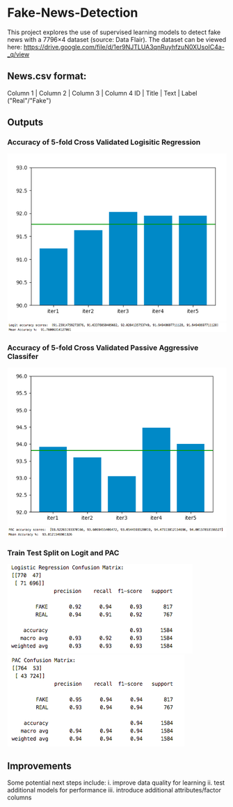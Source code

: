 # Fake-News-Detection

This project explores the use of supervised learning models to detect fake news with a 7796×4 dataset (source: Data Flair). The dataset can be viewed here: https://drive.google.com/file/d/1er9NJTLUA3qnRuyhfzuN0XUsoIC4a-_q/view

## News.csv format:
Column 1 | Column 2 | Column 3 | Column 4 
   ID    |   Title  |   Text   |   Label ("Real"/"Fake")

## Outputs
### Accuracy of 5-fold Cross Validated Logisitic Regression
![logit_fakenews_barplot](./outputs/logit_fakenews_barplot.png)
![logit_fakenews_output](./outputs/logit_fakenews_output.png)

### Accuracy of 5-fold Cross Validated Passive Aggressive Classifer
![pac_fakenews_barplot](./outputs/pac_fakenews_barplot.png)
![pac_fakenews_output](./outputs/pac_fakenews_output.png)

### Train Test Split on Logit and PAC
![logit_fakenews_single_test_output](./outputs/logit_fakenews_single_test_output.png)
![pac_fakenews_single_test_output](./outputs/pac_fakenews_single_test_output.png)

## Improvements
Some potential next steps include:
i. improve data quality for learning 
ii. test additional models for performance
iii. introduce additional attributes/factor columns 
